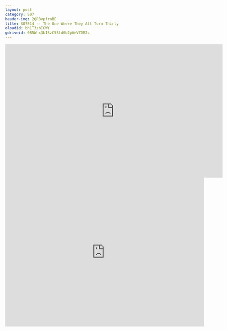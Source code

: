 ```yaml
---
layout: post 
category: S07 
header-img: 2QR8vpfroBE 
title: S07E14 -- The One Where They All Turn Thirty 
oloadid: bh1T3zbIGWY 
gdriveid: 0B5Whx3bISzC5Sld0b2pWeVZDR2c 
--- 
```

<!--more--> 
<iframe src='https://openload.co/embed/bh1T3zbIGWY/' width='700' height='430' frameborder='0' scrolling='no' allowfullscreen='allowfullscreen'></iframe> 
<iframe src='https://drive.google.com/file/d/0B5Whx3bISzC5Sld0b2pWeVZDR2c/preview' width='640' height='480' frameborder='0' scrolling='no' allowfullscreen='allowfullscreen'></iframe> 